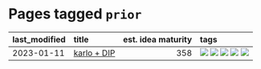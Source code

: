 # Pages tagged `prior`

|last_modified|title|est. idea maturity|tags
|:---|:---|---:|:---|
|2023-01-11|[karlo + DIP](../karlo-dip.md)|358|[![](https://img.shields.io/badge/tag-deepimageprior-4d5a4)](../tags/deepimageprior.md) [![](https://img.shields.io/badge/tag-experimental-4a3565)](../tags/experimental.md) [![](https://img.shields.io/badge/tag-imagegeneration-e168be)](../tags/imagegeneration.md) [![](https://img.shields.io/badge/tag-prior-96f12e)](../tags/prior.md) [![](https://img.shields.io/badge/tag-wip-6a156e)](../tags/wip.md)|